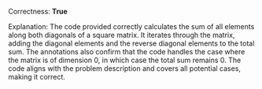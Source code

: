 Correctness: **True**

Explanation: 
The code provided correctly calculates the sum of all elements along both diagonals of a square matrix. It iterates through the matrix, adding the diagonal elements and the reverse diagonal elements to the total sum. The annotations also confirm that the code handles the case where the matrix is of dimension 0, in which case the total sum remains 0. The code aligns with the problem description and covers all potential cases, making it correct.